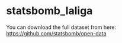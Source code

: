 # statsbomb_laliga

You can download the full dataset from here:
https://github.com/statsbomb/open-data
